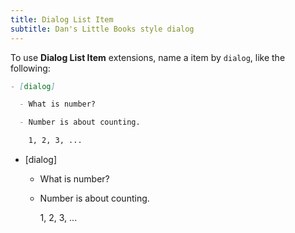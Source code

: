 ```yaml
---
title: Dialog List Item
subtitle: Dan's Little Books style dialog
---
```


To use **Dialog List Item** extensions,
name a item by `dialog`, like the following:

``` markdown
- [dialog]

  - What is number?

  - Number is about counting.

    1, 2, 3, ...
```

- [dialog]

  - What is number?

  - Number is about counting.

    1, 2, 3, ...
